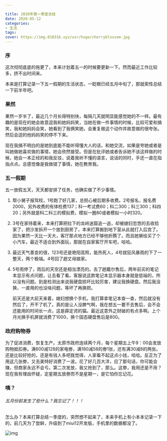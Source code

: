 ```yaml
---

title: 2020年第一季度总结
date: 2020-05-12
categories:
- 生活
tags:
cover: https://img.010316.xyz/usr/hugo/cherryblossom.jpg
---
```


### 序

这次彻彻底底的拖更了，本来计划着五一的时候要更新一下。然而最近工作比较多，挤不出时间来。

本来是打算记录一下五一假期的生活状态，一眨眼已经五月中旬了，那就索性总结一下前半年吧。

### 果然

果然一岁半了，最近几个月长得特别快，每隔几天就明显能感觉她的不一样。最有趣的是现在的她会故意逗我和她妈妈笑，当她在做一件事情的时候，比较可爱和搞笑，我和她妈妈会笑，她看到了我俩笑她，会重复做这个动作并故意做的很夸张。然后会逗的他妈妈笑的停不下来。

现在我搞不明白的是她到底能不能听得懂大人的话，和她交流，如果是夸她或者是叫她做她喜欢做的事情，她会欣然接受。但是在批评她或者告诉她不该这样做的时候，她会一本正经的和我反驳，说着我听不懂的语言，说话的同时，手还一直在指指点点。总感觉像是我做错了事情，她在教育我。

### 五一假期

五一放假五天，天天都安排了任务，也确实做了不少事情。

1. 帮小舅子报驾校，1号跑了好几家，总担心被后期多收费。2号报名，报名费2000，另外收费的有体检费137；科一考试费60；科二300；科三300；科四20；另外就是科二科三的模拟费，模拟一圈80或者模拟一小时320。

2. 3号在家待着来，本来打算把拉下的龙岭迷窟追一追，却被媳妇忽悠的去收拾家了，把沙发拆开一个放到厨房了，本来打算搬到地下室从此就打入后宫了。因为果然一天比一天大，客厅那点地方已经不够他折腾了。而且她舅给买了个小汽车，最近不适合到外面玩，那就在自家客厅开车吧，哈哈。

3. 最近天气善变的很，123号还是艳阳高照，能热死人，4号就狂风暴雨的下了一整天，两个极端。4号回了趟丈母娘家。

4. 5号雨停了，雨后的天空还是相当漂亮的。去了趟戴尔售后，两年前买的笔记本显示有点问题，让去看了看。客服说这款笔记本显示器本身就是低端的，所以没有问题。到是检测出来说我硬盘损坏比较厉害，建议我换硬盘。然后我没换，一直用的也没啥问题，等坏了再换把。

   前天还是大前天来着，媳妇想换个手机，我打算拿笔记本查一查，然后就没有然后了，开不了机了。真的是让人没脾气啊，我在想五一要不去售后，会不会还能用的时间长一点，这是薛定谔的猫。最近这意外之财破的有点多啊。上个月光换手机屏就消费了1000，换个固态硬盘售后是800。
### 政府购物券

为了促进消费，恢复生产。太原市政府连续两个月，每个星期五上午9：00会发放购物抵扣券。满600减128的家电劵，满180减58的劵1张，还有满30减8的两张。还是比较好抢的，还是有钱人多吧我觉得，人家看不起这点小钱，哈哈。反正为了用这几张劵，又去美特好消费了一波。花了好几百大洋，应了那句话，你可能会赚，但商家永远不会亏。第二次发放，我又抢到了，那么。这劵，我用还是不用？现在我有理由怀疑，定星期五放劵而不是星期一，是它怕你忘记花。



### 咦？

###### 五月份前发生了些什么？我忘记了！！！

怎么办？本来打算总结一季度的，突然想不起来了，本来手机上有小本本记录一下的，前几天为了尝鲜，升级到了miui12开发版，手机里的数据都没了。

![img](https://img.010316.xyz/usr/hugo/qqpyimg1589267294.gif)